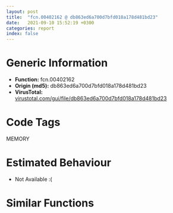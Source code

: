 ```yaml
---
layout: post
title:  "fcn.00402162 @ db863ed6a700d7bfd018a178d481bd23"
date:   2021-09-10 15:52:19 +0300
categories: report
index: false
---
```


# Generic Information
- **Function:** fcn.00402162
- **Origin (md5):** db863ed6a700d7bfd018a178d481bd23
- **VirusTotal:** [virustotal.com/gui/file/db863ed6a700d7bfd018a178d481bd23][virustotal_ref]

# Code Tags
<span class="tag" id="MEMORY">MEMORY</span>


# Estimated Behaviour
<ul><li class="bhv-desc" id="na">Not Available :(</li></ul>

# Similar Functions
<script type="text/javascript" src="https://www.gstatic.com/charts/loader.js"></script>
<script type="text/javascript">

    google.charts.load('current', {'packages':['corechart']});
    google.charts.setOnLoadCallback(drawChart);

    function drawChart() {
    var data = new google.visualization.DataTable();
        data.addColumn('number', 'X');
        data.addColumn('number', 'Y');
        data.addColumn({type: 'string', role: 'tooltip', 'p': {'html': true}});
        data.addColumn({'type': 'string', 'role': 'style'});
        
        data.addRows([
    [23.171646118164062, -63.36404037475586, '<b><a href="/report/fcn.00402162@db863ed6a700d7bfd018a178d481bd23">fcn.00402162</a><br>@db863ed6a700d7bfd018a178d481bd23</b><br>', 'point { fill-color: #e0440e; }'],
[-96.80013275146484, -199.20974731445312, '<b><a href="/report/fcn.00401fa3@859831cb05e0b4f08c1c70ceefd1dcba">fcn.00401fa3</a><br>@859831cb05e0b4f08c1c70ceefd1dcba</b><br>', 'null'],
[-14.744781494140625, -150.77748107910156, '<b><a href="/report/fcn.00405be3@8a08237568bc7b1a4e9813b2af535d73">fcn.00405be3</a><br>@8a08237568bc7b1a4e9813b2af535d73</b><br>', 'null'],
[80.10713958740234, -159.82591247558594, '<b><a href="/report/fcn.004016c8@5259335d91053a0aca8d4605aaf76901">fcn.004016c8</a><br>@5259335d91053a0aca8d4605aaf76901</b><br>', 'null'],
[5.960526943206787, -243.7831573486328, '<b><a href="/report/fcn.0040231c@4e7335a256154dbc07a5bd862e9622fe">fcn.0040231c</a><br>@4e7335a256154dbc07a5bd862e9622fe</b><br>', 'null'],
[-86.1630859375, -87.70458221435547, '<b><a href="/report/fcn.0040162c@604275e66a139b66bf4f10de10af0abc">fcn.0040162c</a><br>@604275e66a139b66bf4f10de10af0abc</b><br>', 'null'],

        ]);

    var options = {
        title: 'Similarity Plot',
        legend: 'none',
        colors: ['#dedbd9', '#e6693e', '#ec8f6e', '#f3b49f', '#f6c7b6'],
        tooltip: {isHtml: true, trigger: 'both'},
        explorer: {
        actions: ["dragToZoom", "rightClickToReset"],
        },
        chartArea: {
        width: '80%',
        height: '80%'
        },
        width: '100%',
        height: '100%'
    };

    var chart = new google.visualization.ScatterChart(document.getElementById('chart_div'));

    chart.draw(data, options);
    }
    
</script>


<div id="chart_div" style="width: 100%px; height: 100%;"></div>

# Disassembled Code
{% highlight nasm %}

push ebp
mov ebp, esp
sub esp, 0x8c
mov dword[ebp-0x28], 0x300
cmp dword[ebp-0x20], 0xd8
jne off.b42
mov eax, dword[ebp-0x50]
cmp eax, dword[ebp-0x64]
jae off.b42
mov eax, dword[ebp-0x4c]
add eax, dword[ebp-0x20]
mov dword[ebp-0x48], eax
mov dword[ebp-0x38], 0xb8
cmp dword[ebp-0x2c], 0x119
jb off.b73
cmp dword[ebp-0x48], 0x27c
je off.b84
cmp dword[ebp-0x34], 0
je off.b84
mov eax, dword[ebp-0x18]
add eax, 0x2ad
mov dword[ebp-0x38], eax
mov dword[ebp-0xc], 0x52f
mov dword[ebp-0x18], 0x232
mov dword[ebp-0x28], 0x6e4
mov eax, dword[ebp-0x28]
cmp eax, dword[ebp-0x20]
jne off.b129
cmp dword[ebp-0x5c], 0xa8
jne off.b129
mov dword[ebp-4], 0x3a6
mov eax, 0xffffff22
sub eax, dword[ebp-0x5c]
mov dword[ebp-0x44], eax
mov eax, dword[ebp-0x14]
sub eax, 0x34f
mov dword[ebp-0x18], eax
mov eax, dword[ebp-0x5c]
sub eax, 0x29d
mov dword[ebp-0x68], eax
and dword[ebp-0x24], 0
jmp off.b175
mov eax, dword[ebp-0x24]
inc eax
mov dword[ebp-0x24], eax
cmp dword[ebp-0x24], 2
jae off.b197
mov eax, dword[ebp-4]
sub eax, dword[ebp-0x30]
add eax, 0x319
mov dword[ebp-0x38], eax
jmp off.b168
mov eax, 0x678
sub eax, dword[ebp-0x48]
mov dword[ebp-0x1c], eax
cmp dword[ebp-0x3c], 0x74
jne off.b223
cmp dword[ebp-0x24], 0x269
jne off.b234
mov eax, dword[ebp-0x40]
sub eax, 0x3cd
mov dword[ebp-0x14], eax
mov eax, 0x352
sub eax, dword[ebp-0x28]
mov dword[ebp-0x68], eax
mov eax, 0x350
sub eax, dword[ebp-0x30]
mov dword[ebp-0x58], eax
mov eax, dword[ebp-0x28]
sub eax, 0xb4
mov dword[ebp-0x48], eax
mov eax, dword[ebp-0x58]
sub eax, dword[ebp-0x58]
mov dword[ebp-0x64], eax
mov dword[ebp-0x24], 0xfffffe41
cmp dword[ebp-0x50], 0x132
ja off.b318
cmp dword[ebp-0x3c], 0x211
je off.b318
cmp dword[ebp-0x38], 0
jb off.b318
mov eax, dword[ebp-0x2c]
add eax, 0x30c
mov dword[ebp-0x68], eax
and dword[ebp-0xc], 0
jmp off.b331
mov eax, dword[ebp-0xc]
inc eax
mov dword[ebp-0xc], eax
cmp dword[ebp-0xc], 3
jae off.b355
mov eax, dword[ebp-0x20]
mov ecx, dword[ebp-4]
lea eax, [ecx+eax+0x247]
mov dword[ebp-8], eax
jmp off.b324
mov eax, 0x1a7
sub eax, dword[ebp-0x24]
sub eax, dword[ebp-0x1c]
mov dword[ebp-0x64], eax
push 0x40
push 0x3000
push 0x1279c2
push 0
call dword[sym.imp.KERNEL32.dll_VirtualAlloc]
mov dword[ebp-0x74], eax
push 0x7e
pop eax
sub eax, dword[ebp-0x20]
mov dword[ebp-0xc], eax
mov eax, 0x2fc
sub eax, dword[ebp-0x30]
mov dword[ebp-0x14], eax
mov eax, dword[ebp-0x40]
add eax, 0x42f
mov dword[ebp-0x60], eax
mov eax, dword[ebp-0x48]
add eax, 0x168
mov dword[ebp-0x1c], eax
mov eax, dword[ebp-0x40]
add eax, 0x26e
sub eax, dword[ebp-0x44]
mov dword[ebp-0x28], eax
mov eax, dword[ebp-0x5c]
dec eax
dec eax
mov dword[ebp-0x38], eax
cmp dword[ebp-0x58], 0x3b4
jne off.b474
cmp dword[ebp-0x20], 0x182
jne off.b485
mov eax, 0xd0
sub eax, dword[ebp-0x34]
mov dword[ebp-0x4c], eax
mov dword[ebp-0x20], 0x36b
mov eax, dword[ebp-0x2c]
mov ecx, dword[ebp-0xc]
lea eax, [ecx+eax-0xda]
mov dword[ebp-0x38], eax
mov eax, dword[ebp-4]
mov ecx, dword[ebp-0x18]
lea eax, [ecx+eax-0x32b]
mov dword[ebp-0x1c], eax
mov eax, dword[ebp-0x50]
add eax, 0x4d1
mov dword[ebp-0x58], eax
mov dword[ebp-0x48], 0x2a7
mov eax, dword[ebp-0x74]
add eax, 0xfe000
mov dword[ebp-0x74], eax
mov dword[ebp-0x1c], 0xffffff6a
mov eax, 0x322
sub eax, dword[ebp-0x38]
add eax, 0x117
mov dword[ebp-0x2c], eax
mov dword[ebp-0x34], 0x3be
cmp dword[ebp-0x5c], 0x348
jne off.b600
mov eax, dword[ebp-0x14]
cmp eax, dword[ebp-0x48]
jne off.b608
mov eax, dword[ebp-0x48]
cmp eax, dword[ebp-0x14]
jae off.b624
mov eax, dword[ebp-0x14]
mov ecx, dword[ebp-0x14]
lea eax, [ecx+eax+0x318]
mov dword[ebp-0x50], eax
mov dword[ebp-0x84], 0xbffcf8
mov eax, dword[ebp-0x34]
cmp eax, dword[ebp-0x44]
jae off.b660
cmp dword[ebp-0x28], 0x181
je off.b671
cmp dword[ebp-4], 0x11e
jne off.b671
mov eax, dword[ebp-0x3c]
add eax, 0x5ce
mov dword[ebp-0x38], eax
mov eax, dword[ebp-0x68]
mov ecx, dword[ebp-8]
lea eax, [ecx+eax-0x1ca]
mov dword[ebp-0x1c], eax
mov dword[ebp-0x24], 0x62c
and dword[ebp-0x10], 0
mov eax, dword[ebp-0x4c]
mov dword[ebp-0x7c], eax
cmp dword[ebp-0x7c], 0x40
je off.b752
cmp dword[ebp-0x7c], 0x80
je off.b730
cmp dword[ebp-0x7c], 0xb1
je off.b739
jmp off.b765
mov dword[ebp-0x3c], 0xffffffb6
jmp off.b776
mov eax, dword[ebp-0x24]
sub eax, 0x362
mov dword[ebp-0x28], eax
jmp off.b776
mov eax, 0x8f
sub eax, dword[ebp-0x4c]
mov dword[ebp-0x18], eax
jmp off.b776
mov eax, dword[ebp-0x4c]
add eax, 0xc6
mov dword[ebp-4], eax
mov eax, dword[ebp-4]
cmp eax, dword[ebp-8]
je off.b812
mov eax, dword[ebp-0x48]
cmp eax, dword[ebp-0xc]
je off.b812
cmp dword[ebp-0x18], 0x1ab
jne off.b812
mov eax, dword[ebp-0x1c]
sub eax, 0x237
mov dword[ebp-0x34], eax
mov eax, dword[ebp-0x30]
add eax, 0x5e0
mov dword[ebp-0xc], eax
mov eax, 0xa8
sub eax, dword[ebp-4]
or eax, 0xcc
mov dword[ebp-0x34], eax
mov eax, dword[ebp-0x30]
cmp eax, dword[ebp-0x28]
jne off.b864
mov eax, dword[ebp-0x34]
cmp eax, dword[ebp-4]
ja off.b864
cmp dword[ebp-4], 0x20d
jbe off.b875
mov eax, dword[ebp-0x20]
add eax, 0xd7
mov dword[ebp-8], eax
mov eax, dword[ebp-0x30]
sub eax, 0x38d
sub eax, dword[ebp-8]
mov dword[ebp-0x40], eax
mov dword[ebp-0x70], 0x467e74de
mov eax, dword[ebp-4]
cmp eax, dword[ebp-0x40]
jae off.b929
cmp dword[ebp-0xc], 0x143
je off.b929
mov eax, 0x3c2
sub eax, dword[ebp-0x60]
sub eax, 0x112
mov dword[ebp-0x30], eax
mov dword[ebp-0x80], 0xd7a98ef2
mov eax, dword[ebp-0x5c]
add eax, 0x339
mov dword[ebp-0x14], eax
mov dword[ebp-0x6c], 0x6e31da01
mov dword[ebp-0x60], 0x35c
mov dword[ebp-0x78], 0x7916be5b
mov eax, 0x327
sub eax, dword[ebp-0x34]
mov dword[ebp-0x28], eax
mov dword[ebp-0x44], 0x2e6
and dword[ebp-0x10], 0
cmp dword[ebp-0x10], 0xab28
jae off.b2661
cmp dword[ebp-0x4c], 0x2f0
je off.b1030
cmp dword[ebp-0x2c], 0x2c7
je off.b1030
cmp dword[ebp-0x50], 0x111
jae off.b1041
mov eax, dword[ebp-0x50]
add eax, 0x3ab
mov dword[ebp-0x18], eax
mov eax, dword[ebp-0x70]
add eax, dword[ebp-0x80]
mov dword[ebp-0x70], eax
mov eax, dword[ebp-0x54]
cmp eax, dword[ebp-0x68]
ja off.b1080
mov eax, dword[ebp-0x50]
cmp eax, dword[ebp-0x20]
ja off.b1080
mov eax, dword[ebp-0x1c]
sub eax, dword[ebp-0x5c]
add eax, 0x2f2
mov dword[ebp-0x14], eax
cmp dword[ebp-0x30], 0xc4
jae off.b1106
cmp dword[ebp-0x18], 0x3e6
jne off.b1106
mov eax, dword[ebp-0x1c]
cmp eax, dword[ebp-0x50]
je off.b1117
mov eax, dword[ebp-0x1c]
add eax, 0x29b
mov dword[ebp-4], eax
mov eax, dword[ebp-0x78]
add eax, dword[ebp-0x6c]
mov dword[ebp-0x78], eax
mov dword[ebp-0x14], 0x9d
mov eax, dword[ebp-0x14]
sub eax, 0x39
mov dword[ebp-0x38], eax
mov eax, dword[ebp-0x6c]
xor eax, dword[ebp-0x78]
mov dword[ebp-0x6c], eax
mov eax, dword[ebp-0x48]
add eax, 0x136
mov dword[ebp-0x20], eax
mov dword[ebp-0x4c], 0x4ee
mov eax, dword[ebp-0x80]
add eax, dword[ebp-0x6c]
mov dword[ebp-0x80], eax
mov dword[ebp-0x40], 0xb9
mov eax, dword[ebp-0x54]
sub eax, 0x11e
mov dword[ebp-0x4c], eax
mov eax, dword[ebp-0x6c]
add eax, dword[ebp-0x70]
mov dword[ebp-0x6c], eax
mov eax, dword[ebp-0x44]
cmp eax, dword[ebp-0x14]
je off.b1228
cmp dword[ebp-0x3c], 0
jne off.b1237
cmp dword[ebp-0x4c], 0x8e
je off.b1237
mov eax, dword[ebp-0x60]
sub eax, dword[ebp-0x3c]
mov dword[ebp-0x58], eax
mov eax, dword[ebp-0x54]
add eax, 0x29f
sub eax, dword[ebp-0x48]
mov dword[ebp-0x14], eax
mov eax, dword[ebp-0x1c]
cmp eax, dword[ebp-4]
jb off.b1286
cmp dword[ebp-0x18], 0x196
je off.b1286
cmp dword[ebp-0x24], 0x126
jb off.b1286
mov eax, dword[ebp-0xc]
add eax, dword[ebp-0x38]
mov dword[ebp-0x34], eax
mov eax, dword[ebp-0x74]
add eax, dword[ebp-0x10]
mov dword[ebp-0x8c], eax
mov eax, dword[ebp-0x58]
sub eax, 0x3bc
mov dword[ebp-0x20], eax
mov eax, dword[ebp-0x44]
add eax, dword[ebp-0x34]
mov dword[ebp-0x48], eax
mov dword[ebp-0x1c], 0x1a6
mov eax, dword[ebp-0x84]
add eax, dword[ebp-0x10]
mov dword[ebp-0x88], eax
and dword[ebp-8], 0
jmp off.b1353
mov eax, dword[ebp-8]
inc eax
mov dword[ebp-8], eax
cmp dword[ebp-8], 2
jae off.b1368
mov dword[ebp-0x2c], 0xe7
jmp off.b1346
mov eax, dword[ebp-0xc]
add eax, 0x18e
mov dword[ebp-0x30], eax
mov eax, dword[ebp-0x18]
add eax, 0x2f9
mov dword[ebp-8], eax
cmp dword[ebp-0xc], 0xba
je off.b1408
cmp dword[ebp-0x24], 0x205
jbe off.b1415
mov dword[ebp-0x40], 0x1e8
mov eax, dword[ebp-0x88]
mov eax, dword[eax]
xor eax, dword[ebp-0x70]
mov ecx, dword[ebp-0x8c]
mov dword[ecx], eax
mov eax, 0x202
sub eax, dword[ebp-0x54]
sub eax, 0x18a
mov dword[ebp-0x14], eax
mov eax, 0x334
sub eax, dword[ebp-0x54]
mov dword[ebp-0xc], eax
mov eax, dword[ebp-0xc]
cmp eax, dword[ebp-0x3c]
je off.b1478
cmp dword[ebp-4], 0xae
jb off.b1487
cmp dword[ebp-0x34], 0xd7
jne off.b1494
mov dword[ebp-0x14], 0x44a
mov eax, dword[ebp-0x40]
sub eax, 0x87
mov dword[ebp-0x50], eax
mov dword[ebp-0x54], 0xfffffc0e
mov eax, dword[ebp-0x58]
cmp eax, dword[ebp-0x4c]
jae off.b1528
mov eax, dword[ebp-0x38]
cmp eax, dword[ebp-0x5c]
je off.b1537
cmp dword[ebp-0x30], 0x3b7
ja off.b1551
mov eax, dword[ebp-0x34]
sub eax, dword[ebp-0x64]
sub eax, 0x2f9
mov dword[ebp-0x14], eax
cmp dword[ebp-0x68], 0x2c9
ja off.b1568
mov eax, dword[ebp-0x44]
cmp eax, dword[ebp-0x54]
jne off.b1584
mov eax, 0xfe
sub eax, dword[ebp-0x34]
sub eax, 0x262
mov dword[ebp-0x2c], eax
mov eax, dword[ebp-0x10]
sub eax, 0xaec10
mov dword[ebp-0x10], eax
mov eax, dword[ebp-0x2c]
add eax, 0x442
mov dword[ebp-0x4c], eax
mov eax, 0x19c
sub eax, dword[ebp-0x64]
mov dword[ebp-0x20], eax
mov eax, dword[ebp-0x40]
cmp eax, dword[ebp-0x68]
je off.b1633
mov eax, dword[ebp-0x54]
cmp eax, dword[ebp-0x60]
je off.b1649
mov eax, dword[ebp-0x24]
mov ecx, dword[ebp-0x30]
lea eax, [ecx+eax-0x99]
mov dword[ebp-4], eax
mov eax, dword[ebp-0x60]
add eax, 0xa8
mov dword[ebp-0x3c], eax
cmp dword[ebp-0x1c], 0x10e
je off.b1678
cmp dword[ebp-8], 0x230
je off.b1694
mov eax, 0x111
sub eax, dword[ebp-0x60]
or eax, 0x140
mov dword[ebp-8], eax
mov dword[ebp-0x18], 0xffffff79
mov eax, dword[ebp-0x28]
sub eax, dword[ebp-0x30]
mov dword[ebp-0x18], eax
mov dword[ebp-0x3c], 0x99
mov dword[ebp-0x38], 0x7b7
mov eax, dword[ebp-0x18]
cmp eax, dword[ebp-0x28]
jb off.b1752
cmp dword[ebp-0xc], 0x1eb
jb off.b1752
mov eax, dword[ebp-0x5c]
add eax, 0x2bd
mov dword[ebp-0x2c], eax
mov eax, dword[ebp-0x10]
sub eax, 0xddbee
mov dword[ebp-0x10], eax
cmp dword[ebp-0x44], 0xdd
jbe off.b1803
cmp dword[ebp-0x50], 0
jae off.b1803
cmp dword[ebp-0x20], 0x1ae
je off.b1803
mov eax, 0x270
sub eax, dword[ebp-8]
add eax, 0x361
mov dword[ebp-0x48], eax
mov eax, dword[ebp-0x18]
add eax, 0x324
mov dword[ebp-0x3c], eax
mov eax, dword[ebp-0x14]
add eax, 0x2e8
mov dword[ebp-0x54], eax
mov dword[ebp-0x3c], 0x203
and dword[ebp-0x24], 0
jmp off.b1845
mov eax, dword[ebp-0x24]
inc eax
mov dword[ebp-0x24], eax
cmp dword[ebp-0x24], 3
jae off.b1864
mov eax, dword[ebp-0x68]
add eax, 0x38a
mov dword[ebp-8], eax
jmp off.b1838
push 0x73
pop eax
sub eax, dword[ebp-0x20]
mov dword[ebp-0x24], eax
mov eax, dword[ebp-0x40]
add eax, dword[ebp-0x44]
mov dword[ebp-0x18], eax
mov eax, dword[ebp-0x1c]
add eax, 0x258
mov dword[ebp-0x2c], eax
mov eax, dword[ebp-0x38]
sub eax, 0x1e8
mov dword[ebp-0x18], eax
mov eax, 0x1e4
sub eax, dword[ebp-0x64]
mov dword[ebp-8], eax
mov eax, dword[ebp-0x10]
add eax, 0xfb1bd
mov dword[ebp-0x10], eax
mov dword[ebp-0x64], 0x611
mov eax, dword[ebp-0x64]
cmp eax, dword[ebp-0x1c]
jae off.b1957
cmp dword[ebp-0x1c], 0x217
jb off.b1957
mov dword[ebp-0x58], 0x52a
mov eax, 0x144
sub eax, dword[ebp-4]
sub eax, dword[ebp-0x48]
mov dword[ebp-0x14], eax
mov eax, dword[ebp-0x20]
cmp eax, dword[ebp-8]
je off.b1997
cmp dword[ebp-0x24], 0x153
jbe off.b2008
cmp dword[ebp-0x4c], 0x395
jbe off.b2008
mov eax, dword[ebp-0x60]
sub eax, 0x109
mov dword[ebp-0x44], eax
mov eax, dword[ebp-8]
add eax, 0x84
mov dword[ebp-0xc], eax
mov dword[ebp-0x44], 0xffffff1a
mov eax, dword[ebp-0x3c]
add eax, 0x123
mov dword[ebp-0x64], eax
push 0x74
pop eax
sub eax, dword[ebp-0x50]
sub eax, 0x373
mov dword[ebp-8], eax
mov eax, dword[ebp-0x10]
add eax, 0xb3388
mov dword[ebp-0x10], eax
mov eax, 0x2a9
sub eax, dword[ebp-0x30]
mov dword[ebp-0x50], eax
mov eax, 0xf6
sub eax, dword[ebp-0x3c]
mov dword[ebp-0x60], eax
mov eax, dword[ebp-0x2c]
cmp eax, dword[ebp-0x20]
jbe off.b2108
cmp dword[ebp-8], 0x357
jne off.b2108
mov dword[ebp-0x50], 0x179
mov eax, dword[ebp-0x4c]
sub eax, 0x371
mov dword[ebp-0x24], eax
mov eax, dword[ebp-0x2c]
sub eax, 0x1e8
mov dword[ebp-0x30], eax
cmp dword[ebp-0x2c], 0x89
jne off.b2147
mov eax, dword[ebp-8]
cmp eax, dword[ebp-0x14]
jae off.b2161
mov eax, dword[ebp-0x64]
add eax, 0x11f
sub eax, dword[ebp-8]
mov dword[ebp-0x60], eax
mov dword[ebp-0x38], 0x558
mov eax, dword[ebp-0x18]
add eax, 0x15
mov dword[ebp-4], eax
mov eax, dword[ebp-0x10]
sub eax, 0xcb769
mov dword[ebp-0x10], eax
mov eax, 0x1d8
sub eax, dword[ebp-0x34]
mov dword[ebp-0x3c], eax
mov eax, dword[ebp-0x38]
mov ecx, dword[ebp-0x44]
lea eax, [ecx+eax-0x2d1]
mov dword[ebp-0x28], eax
mov eax, dword[ebp-0xc]
add eax, 0x3cb
mov dword[ebp-0x44], eax
mov eax, dword[ebp-0x48]
mov ecx, dword[ebp-0x28]
lea eax, [ecx+eax-0x308]
mov dword[ebp-0xc], eax
mov dword[ebp-0x18], 0xfffffefd
mov dword[ebp-0x3c], 0x3f9
cmp dword[ebp-0x28], 0x392
je off.b2280
cmp dword[ebp-0x50], 0x2c9
je off.b2287
cmp dword[ebp-8], 0
jae off.b2287
mov dword[ebp-0x20], 0x295
cmp dword[ebp-0x20], 0xbc
jae off.b2320
cmp dword[ebp-8], 0x1ba
jne off.b2320
mov eax, dword[ebp-0x54]
cmp eax, dword[ebp-0x64]
je off.b2320
mov dword[ebp-0x68], 0x4af
mov dword[ebp-0x60], 0x53c
mov eax, dword[ebp-0x10]
sub eax, 0x8bbc2
mov dword[ebp-0x10], eax
cmp dword[ebp-0x1c], 0xdd
jae off.b2361
cmp dword[ebp-0xc], 0
jne off.b2372
mov eax, dword[ebp-0x34]
cmp eax, dword[ebp-0x5c]
jbe off.b2372
mov eax, dword[ebp-0x14]
add eax, 0x1ee
mov dword[ebp-0x58], eax
mov eax, dword[ebp-0x2c]
mov ecx, dword[ebp-0x18]
lea eax, [ecx+eax-0x347]
mov dword[ebp-0x24], eax
mov dword[ebp-0x2c], 0x6a1
mov eax, dword[ebp-0xc]
add eax, 0x3d0
mov dword[ebp-8], eax
cmp dword[ebp-0x54], 0x1cc
je off.b2423
mov eax, dword[ebp-0x14]
cmp eax, dword[ebp-4]
je off.b2434
mov eax, dword[ebp-0x38]
add eax, 0x362
mov dword[ebp-0x44], eax
mov eax, dword[ebp-0x30]
add eax, 0x2c4
or eax, 0x34b
mov dword[ebp-0x2c], eax
mov eax, dword[ebp-4]
add eax, 0x1c9
sub eax, dword[ebp-0x44]
mov dword[ebp-0x20], eax
mov eax, dword[ebp-0x28]
add eax, dword[ebp-0xc]
mov dword[ebp-0x40], eax
mov eax, dword[ebp-0x10]
add eax, 0x98254
mov dword[ebp-0x10], eax
mov eax, dword[ebp-0x4c]
add eax, 0x22a
mov dword[ebp-0x2c], eax
mov eax, dword[ebp-0x28]
cmp eax, dword[ebp-0x30]
jb off.b2511
mov eax, dword[ebp-4]
cmp eax, dword[ebp-0x40]
jae off.b2518
mov dword[ebp-0x58], 0xffffff73
mov eax, 0x145
sub eax, dword[ebp-8]
mov dword[ebp-0x1c], eax
cmp dword[ebp-0x30], 0x1bc
jne off.b2546
mov eax, dword[ebp-0x40]
cmp eax, dword[ebp-0x58]
jae off.b2555
cmp dword[ebp-0x34], 0x25c
je off.b2562
mov dword[ebp-0x1c], 0xfffffffc
mov eax, dword[ebp-0x4c]
add eax, 0x3ae
mov dword[ebp-0x34], eax
and dword[ebp-4], 0
jmp off.b2586
mov eax, dword[ebp-4]
inc eax
mov dword[ebp-4], eax
cmp dword[ebp-4], 3
jae off.b2605
mov eax, dword[ebp-0xc]
add eax, 0x31a
mov dword[ebp-0x54], eax
jmp off.b2579
mov eax, dword[ebp-0x1c]
add eax, 0x4d2
mov dword[ebp-0x50], eax
mov dword[ebp-0x34], 0x2a4
mov eax, dword[ebp-0x1c]
sub eax, 0x114
mov dword[ebp-0x18], eax
mov eax, dword[ebp-0x10]
add eax, 0x88164
mov dword[ebp-0x10], eax
mov eax, dword[ebp-0x10]
add eax, 0x15230
mov dword[ebp-0x10], eax
jmp off.b990
cmp dword[ebp-0x60], 0x32e
jb off.b2696
cmp dword[ebp-0x20], 0
ja off.b2696
cmp dword[ebp-0xc], 0x3dc
jb off.b2696
mov eax, 0x2d3
sub eax, dword[ebp-0x40]
mov dword[ebp-0x18], eax
mov eax, dword[ebp-0x74]
add eax, 0x89c2
mov dword[0x47f70c], eax
mov eax, dword[ebp-0x38]
add eax, dword[ebp-0x5c]
sub eax, dword[ebp-0x30]
mov dword[ebp-0x44], eax
cmp dword[ebp-0x2c], 0x332
jae off.b2747
mov eax, dword[ebp-0x28]
cmp eax, dword[ebp-0x14]
jne off.b2758
cmp dword[ebp-0x5c], 0x309
je off.b2758
mov eax, dword[ebp-0x48]
sub eax, 0x223
mov dword[ebp-0x40], eax
cmp dword[ebp-0x28], 0x38c
jb off.b2795
mov eax, dword[ebp-0x14]
cmp eax, dword[ebp-4]
jae off.b2795
mov eax, dword[ebp-0x60]
cmp eax, dword[ebp-0x40]
jne off.b2795
mov eax, dword[ebp-0x3c]
add eax, dword[ebp-0x5c]
sub eax, dword[ebp-0x3c]
mov dword[ebp-0x38], eax
cmp dword[ebp-0x58], 0x28a
je off.b2828
mov eax, dword[ebp-0x58]
cmp eax, dword[ebp-0x40]
ja off.b2828
mov eax, dword[ebp-0x18]
mov ecx, dword[ebp-0x2c]
lea eax, [ecx+eax-0xe2]
mov dword[ebp-0x54], eax
mov dword[ebp-0x44], 0x39f
mov dword[ebp-0x54], 0x545
mov eax, dword[ebp-0x64]
sub eax, 0x3db
mov dword[ebp-4], eax
mov esp, ebp
pop ebp
ret

{% endhighlight %}

[virustotal_ref]: https://www.virustotal.com/gui/file/db863ed6a700d7bfd018a178d481bd23